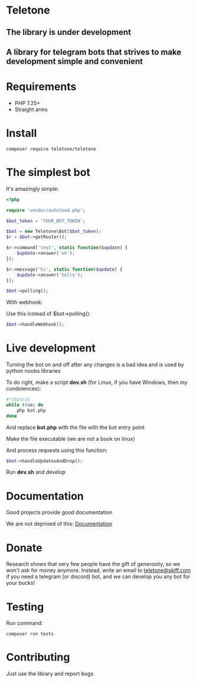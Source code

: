 # Teletone

## The library is under development

## A library for telegram bots that strives to make development simple and convenient

# Requirements

- PHP 7.25+
- Straight arms

# Install

`composer require teletone/teletone`

# The simplest bot

It's amazingly simple:

```php
<?php

require 'vendor/autoload.php';

$bot_token = 'YOUR_BOT_TOKEN';

$bot = new Teletone\Bot($bot_token);
$r = $bot->getRouter();

$r->command('test', static function($update) {
    $update->answer('ok');
});

$r->message('hi', static function($update) {
    $update->answer('hello');
});

$bot->polling();
```

With webhook:

Use this instead of $bot->polling():

```php
$bot->handleWebhook();
```

# Live development

Turning the bot on and off after any changes is a bad idea and is used by python noobs libraries

To do right, make a script **dev.sh** (for Linux, if you have Windows, then my condolences):

```bash
#!/bin/sh
while true; do
    php bot.php
done
```

And replace **bot.php** with the file with the bot entry point

Make the file executable (we are not a book on linux)

And process requests using this function:

```php
$bot->handleUpdatesAndDrop();
```

Run **dev.sh** and develop

# Documentation

Good projects provide good documentation

We are not deprived of this: [Documentation](docs/00_MAIN.md)

# Donate

Research shows that very few people have the gift of generosity, so we won't ask for money anymore. Instead, write an email to teletone@skiff.com if you need a telegram (or discord) bot, and we can develop you any bot for your bucks!

# Testing

Run command:
```
composer run tests
```

# Contributing

Just use the library and report bugs